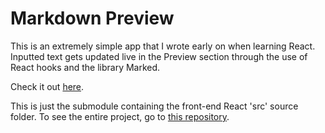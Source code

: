 # Markdown Preview

This is an extremely simple app that I wrote early on when learning React. Inputted text gets updated live in the Preview section through the use of React hooks and the library Marked.

Check it out [here](https://www.sunkenworld.com/markdown-app).

This is just the submodule containing the front-end React 'src' source folder. To see the entire project, go to [this repository](https://github.com/mackenziewritescode/markdown-app).
